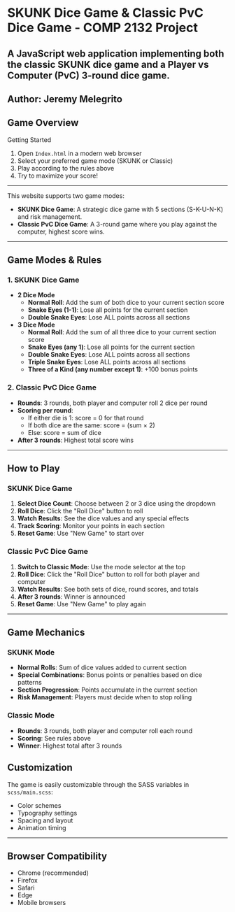 # SKUNK Dice Game & Classic PvC Dice Game - COMP 2132 Project

A JavaScript web application implementing both the classic SKUNK dice game 
and a Player vs Computer (PvC) 3-round dice game.
---
## Author: Jeremy Melegrito

## Game Overview

Getting Started

1. Open `Index.html` in a modern web browser
2. Select your preferred game mode (SKUNK or Classic)
3. Play according to the rules above
4. Try to maximize your score!

---

This website supports two game modes:
- **SKUNK Dice Game**: A strategic dice game with 5 sections (S-K-U-N-K) and risk management.
- **Classic PvC Dice Game**: A 3-round game where you play against the computer, highest score wins.
---

## Game Modes & Rules

### 1. SKUNK Dice Game
- **2 Dice Mode**
  - **Normal Roll**: Add the sum of both dice to your current section score
  - **Snake Eyes (1-1)**: Lose all points for the current section
  - **Double Snake Eyes**: Lose ALL points across all sections
- **3 Dice Mode**
  - **Normal Roll**: Add the sum of all three dice to your current section score
  - **Snake Eyes (any 1)**: Lose all points for the current section
  - **Double Snake Eyes**: Lose ALL points across all sections
  - **Triple Snake Eyes**: Lose ALL points across all sections
  - **Three of a Kind (any number except 1)**: +100 bonus points

### 2. Classic PvC Dice Game
- **Rounds**: 3 rounds, both player and computer roll 2 dice per round
- **Scoring per round**:
  - If either die is 1: score = 0 for that round
  - If both dice are the same: score = (sum × 2)
  - Else: score = sum of dice
- **After 3 rounds**: Highest total score wins
---

## How to Play

### SKUNK Dice Game
1. **Select Dice Count**: Choose between 2 or 3 dice using the dropdown
2. **Roll Dice**: Click the "Roll Dice" button to roll
3. **Watch Results**: See the dice values and any special effects
4. **Track Scoring**: Monitor your points in each section
5. **Reset Game**: Use "New Game" to start over

### Classic PvC Dice Game
1. **Switch to Classic Mode**: Use the mode selector at the top
2. **Roll Dice**: Click the "Roll Dice" button to roll for both player and computer
3. **Watch Results**: See both sets of dice, round scores, and totals
4. **After 3 rounds**: Winner is announced
5. **Reset Game**: Use "New Game" to play again

---

## Game Mechanics

### SKUNK Mode
- **Normal Rolls**: Sum of dice values added to current section
- **Special Combinations**: Bonus points or penalties based on dice patterns
- **Section Progression**: Points accumulate in the current section
- **Risk Management**: Players must decide when to stop rolling

### Classic Mode
- **Rounds**: 3 rounds, both player and computer roll each round
- **Scoring**: See rules above
- **Winner**: Highest total after 3 rounds

## Customization

The game is easily customizable through the SASS variables in `scss/main.scss`:
- Color schemes
- Typography settings
- Spacing and layout
- Animation timing

---

## Browser Compatibility

- Chrome (recommended)
- Firefox
- Safari
- Edge
- Mobile browsers

